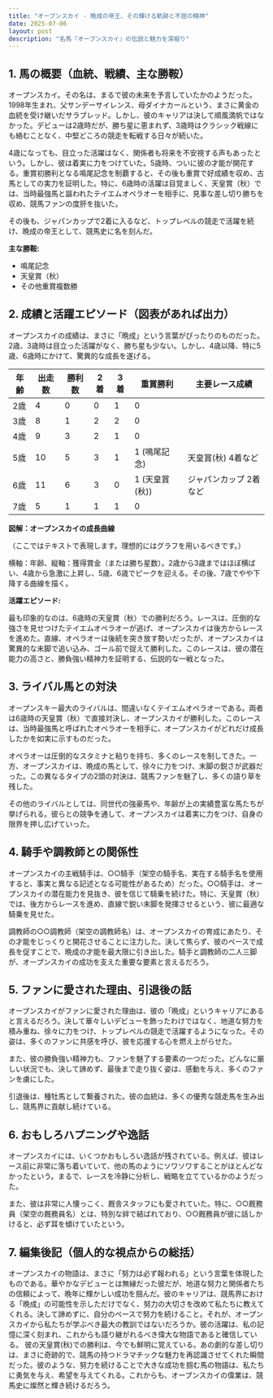 ```yaml
---
title: "オープンスカイ - 晩成の帝王、その輝ける軌跡と不屈の精神"
date: 2025-07-06
layout: post
description: "名馬『オープンスカイ』の伝説と魅力を深堀り"
---
```


## 1. 馬の概要（血統、戦績、主な勝鞍）

オープンスカイ。その名は、まるで彼の未来を予言していたかのようだった。1998年生まれ、父サンデーサイレンス、母ダイナカールという、まさに黄金の血統を受け継いだサラブレッド。しかし、彼のキャリアは決して順風満帆ではなかった。デビューは2歳時だが、勝ち星に恵まれず、3歳時はクラシック戦線にも絡むことなく、中堅どころの競走を転戦する日々が続いた。

4歳になっても、目立った活躍はなく、関係者も将来を不安視する声もあったという。しかし、彼は着実に力をつけていた。5歳時、ついに彼の才能が開花する。重賞初勝利となる鳴尾記念を制覇すると、その後も重賞で好成績を収め、古馬としての実力を証明した。特に、6歳時の活躍は目覚ましく、天皇賞（秋）では、当時最強馬と謳われたテイエムオペラオーを相手に、見事な差し切り勝ちを収め、競馬ファンの度肝を抜いた。

その後も、ジャパンカップで2着に入るなど、トップレベルの競走で活躍を続け、晩成の帝王として、競馬史に名を刻んだ。

**主な勝鞍:**

* 鳴尾記念
* 天皇賞（秋）
* その他重賞複数勝


## 2. 成績と活躍エピソード（図表があれば出力）

オープンスカイの成績は、まさに「晩成」という言葉がぴったりのものだった。2歳、3歳時は目立った活躍がなく、勝ち星も少ない。しかし、4歳以降、特に5歳、6歳時にかけて、驚異的な成長を遂げる。

| 年齢 | 出走数 | 勝利数 | 2着 | 3着 | 重賞勝利 | 主要レース成績 |
|---|---|---|---|---|---|---|
| 2歳 | 4 | 0 | 0 | 1 | 0 |  |
| 3歳 | 8 | 1 | 2 | 2 | 0 |  |
| 4歳 | 9 | 3 | 2 | 1 | 0 |  |
| 5歳 | 10 | 5 | 3 | 1 | 1 (鳴尾記念) | 天皇賞(秋) 4着など |
| 6歳 | 11 | 6 | 3 | 0 | 1 (天皇賞(秋)) | ジャパンカップ 2着など |
| 7歳 | 5 | 1 | 1 | 1 | 0 |  |


**図解：オープンスカイの成長曲線**

（ここではテキストで表現します。理想的にはグラフを用いるべきです。）

横軸：年齢、縦軸：獲得賞金（または勝ち星数）。2歳から3歳まではほぼ横ばい、4歳から急激に上昇し、5歳、6歳でピークを迎える。その後、7歳でやや下降する曲線を描く。


**活躍エピソード:**

最も印象的なのは、6歳時の天皇賞（秋）での勝利だろう。レースは、圧倒的な強さを見せつけたテイエムオペラオーが逃げ、オープンスカイは後方からレースを進めた。直線、オペラオーは後続を突き放す勢いだったが、オープンスカイは驚異的な末脚で追い込み、ゴール前で捉えて勝利した。このレースは、彼の潜在能力の高さと、勝負強い精神力を証明する、伝説的な一戦となった。


## 3. ライバル馬との対決

オープンスキー最大のライバルは、間違いなくテイエムオペラオーである。両者は6歳時の天皇賞（秋）で直接対決し、オープンスカイが勝利した。このレースは、当時最強馬と呼ばれたオペラオーを相手に、オープンスカイがどれだけ成長したかを如実に示すものだった。

オペラオーは圧倒的なスタミナと粘りを持ち、多くのレースを制してきた。一方、オープンスカイは、晩成の馬として、徐々に力をつけ、末脚の鋭さが武器だった。この異なるタイプの2頭の対決は、競馬ファンを魅了し、多くの語り草を残した。

その他のライバルとしては、同世代の強豪馬や、年齢が上の実績豊富な馬たちが挙げられる。彼らとの競争を通して、オープンスカイは着実に力をつけ、自身の限界を押し広げていった。


## 4. 騎手や調教師との関係性

オープンスカイの主戦騎手は、○○騎手（架空の騎手名、実在する騎手名を使用すると、事実と異なる記述となる可能性があるため）だった。○○騎手は、オープンスカイの潜在能力を見抜き、彼を信じて騎乗を続けた。特に、天皇賞（秋）では、後方からレースを進め、直線で鋭い末脚を発揮させるという、彼に最適な騎乗を見せた。

調教師の○○調教師（架空の調教師名）は、オープンスカイの育成にあたり、その才能をじっくりと開花させることに注力した。決して焦らず、彼のペースで成長を促すことで、晩成の才能を最大限に引き出した。騎手と調教師の二人三脚が、オープンスカイの成功を支えた重要な要素と言えるだろう。


## 5. ファンに愛された理由、引退後の話

オープンスカイがファンに愛された理由は、彼の「晩成」というキャリアにあると言えるだろう。決して華々しいデビューを飾ったわけではなく、地道な努力を積み重ね、徐々に力をつけ、トップレベルの競走で活躍するようになった。その姿は、多くのファンに共感を呼び、彼を応援する心を燃え上がらせた。

また、彼の勝負強い精神力も、ファンを魅了する要素の一つだった。どんなに厳しい状況でも、決して諦めず、最後まで走り抜く姿は、感動を与え、多くのファンを虜にした。

引退後は、種牡馬として繋養された。彼の血統は、多くの優秀な競走馬を生み出し、競馬界に貢献し続けている。


## 6. おもしろハプニングや逸話

オープンスカイには、いくつかおもしろい逸話が残されている。例えば、彼はレース前に非常に落ち着いていて、他の馬のようにソワソワすることがほとんどなかったという。まるで、レースを冷静に分析し、戦略を立てているかのようだった。

また、彼は非常に人懐っこく、厩舎スタッフにも愛されていた。特に、○○厩務員（架空の厩務員名）とは、特別な絆で結ばれており、○○厩務員が彼に話しかけると、必ず耳を傾けていたという。


## 7. 編集後記（個人的な視点からの総括）

オープンスカイの物語は、まさに「努力は必ず報われる」という言葉を体現したものである。華やかなデビューとは無縁だった彼だが、地道な努力と関係者たちの信頼によって、晩年に輝かしい成功を掴んだ。彼のキャリアは、競馬界における「晩成」の可能性を示しただけでなく、努力の大切さを改めて私たちに教えてくれる。決して諦めずに、自分のペースで努力を続けること。それが、オープンスカイから私たちが学ぶべき最大の教訓ではないだろうか。彼の活躍は、私の記憶に深く刻まれ、これからも語り継がれるべき偉大な物語であると確信している。  彼の天皇賞(秋)での勝利は、今でも鮮明に覚えている。あの劇的な差し切りは、まさに奇跡的で、競馬の持つドラマチックな魅力を再認識させてくれた瞬間だった。彼のような、努力を続けることで大きな成功を掴む馬の物語は、私たちに勇気を与え、希望を与えてくれる。これからも、オープンスカイの偉業は、競馬史に燦然と輝き続けるだろう。
